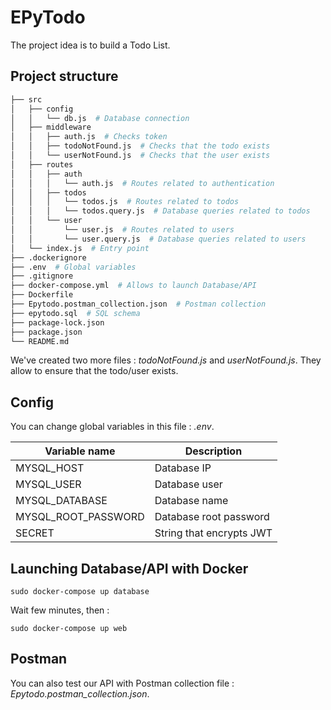 # EPyTodo

The project idea is to build a Todo List.


## Project structure

```Bash
├── src
│   ├── config
│   │   └── db.js  # Database connection
│   ├── middleware
│   │   ├── auth.js  # Checks token
│   │   ├── todoNotFound.js  # Checks that the todo exists
│   │   └── userNotFound.js  # Checks that the user exists
│   ├── routes
│   │   ├── auth
│   │   │   └── auth.js  # Routes related to authentication
│   │   ├── todos
│   │   │   └── todos.js  # Routes related to todos
│   │   │   └── todos.query.js  # Database queries related to todos
│   │   └── user
│   │       └── user.js  # Routes related to users
│   │       └── user.query.js  # Database queries related to users
│   └── index.js  # Entry point
├── .dockerignore
├── .env  # Global variables
├── .gitignore
├── docker-compose.yml  # Allows to launch Database/API
├── Dockerfile
├── Epytodo.postman_collection.json  # Postman collection
├── epytodo.sql  # SQL schema
├── package-lock.json
├── package.json
└── README.md
```

We've created two more files : _todoNotFound.js_ and _userNotFound.js_. They allow to ensure that the todo/user exists.


## Config

You can change global variables in this file : _.env_.

| Variable name       | Description               |
|---------------------|---------------------------|
| MYSQL_HOST          | Database IP               |
| MYSQL_USER          | Database user             |
| MYSQL_DATABASE      | Database name             |
| MYSQL_ROOT_PASSWORD | Database root password    |
| SECRET              | String that encrypts JWT  |


## Launching Database/API with Docker

`sudo docker-compose up database`

Wait few minutes, then :

`sudo docker-compose up web`


## Postman

You can also test our API with Postman collection file : _Epytodo.postman_collection.json_.

